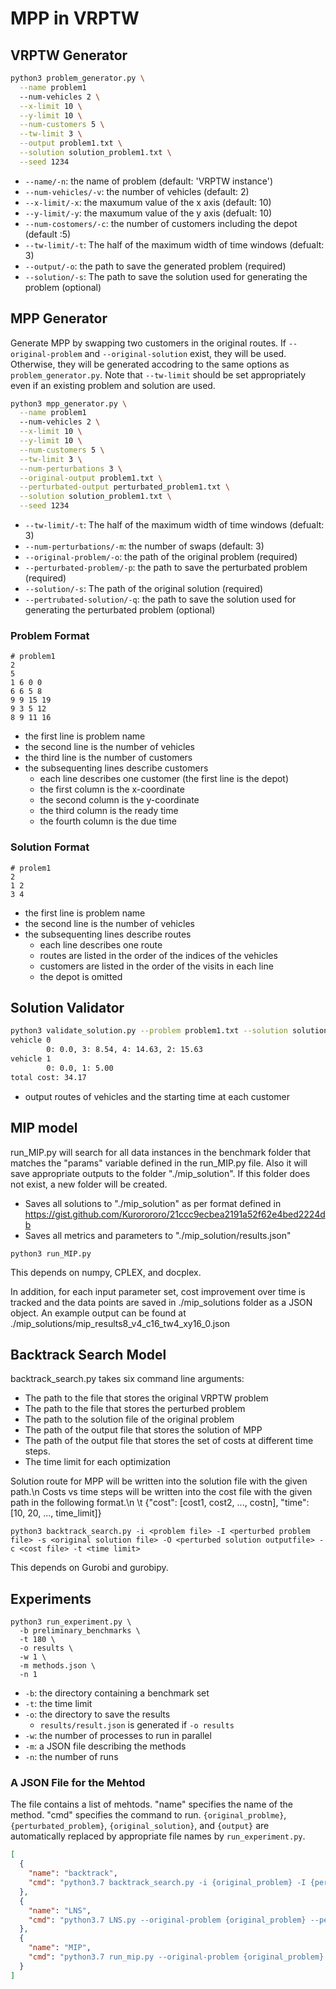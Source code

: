 # MPP in VRPTW

## VRPTW Generator

```bash
python3 problem_generator.py \
  --name problem1
  --num-vehicles 2 \
  --x-limit 10 \
  --y-limit 10 \
  --num-customers 5 \
  --tw-limit 3 \
  --output problem1.txt \
  --solution solution_problem1.txt \
  --seed 1234
```

- `--name/-n`: the name of problem (default: 'VRPTW instance')
- `--num-vehicles/-v`: the number of vehicles (default: 2)
- `--x-limit/-x`: the maxumum value of the x axis (default: 10)
- `--y-limit/-y`: the maxumum value of the y axis (defualt: 10)
- `--num-costomers/-c`: the number of customers including the depot (default :5)
- `--tw-limit/-t`:  The half of the maximum width of time windows (defualt: 3)
- `--output/-o`: the path to save the generated problem (required)
- `--solution/-s`: The path to save the solution used for generating the problem (optional)

## MPP Generator
Generate MPP by swapping two customers in the original routes.
If `--original-problem` and `--original-solution` exist, they will be used.
Otherwise, they will be generated accodring to the same options as `problem_generator.py`.
Note that `--tw-limit` should be set appropriately even if an existing problem and solution are used.

```bash
python3 mpp_generator.py \
  --name problem1
  --num-vehicles 2 \
  --x-limit 10 \
  --y-limit 10 \
  --num-customers 5 \
  --tw-limit 3 \
  --num-perturbations 3 \
  --original-output problem1.txt \
  --perturbated-output perturbated_problem1.txt \
  --solution solution_problem1.txt \
  --seed 1234
```

- `--tw-limit/-t`:  The half of the maximum width of time windows (defualt: 3)
- `--num-perturbations/-m`: the number of swaps (default: 3)
- `--original-problem/-o`: the path of the original problem (required)
- `--perturbated-problem/-p`: the path to save the perturbated problem (required)
- `--solution/-s`: The path of the original solution (required)
- `--pertrubated-solution/-q`: the path to save the solution used for generating the perturbated problem (optional)

### Problem Format

```
# problem1
2
5
1 6 0 0
6 6 5 8
9 9 15 19
9 3 5 12
8 9 11 16
```
- the first line is problem name
- the second line is the number of vehicles
- the third line is the number of customers
- the subsequenting lines describe customers
  - each line describes one customer (the first line is the depot)
  - the first column is the x-coordinate
  - the second column is the y-coordinate
  - the third column is the ready time
  - the fourth column is the due time

### Solution Format

```
# prolem1
2
1 2
3 4
```
- the first line is problem name
- the second line is the number of vehicles
- the subsequenting lines describe routes
  - each line describes one route
  - routes are listed in the order of the indices of the vehicles
  - customers are listed in the order of the visits in each line
  - the depot is omitted

## Solution Validator

```bash
python3 validate_solution.py --problem problem1.txt --solution solution_problem1.txt
vehicle 0
        0: 0.0, 3: 8.54, 4: 14.63, 2: 15.63
vehicle 1
        0: 0.0, 1: 5.00
total cost: 34.17
```

- output routes of vehicles and the starting time at each customer



## MIP model

run_MIP.py will search for all data instances in the benchmark folder that matches the "params" variable defined in the run_MIP.py file. Also it will save appropriate outputs to the folder "./mip_solution". If this folder does not exist, a new folder will be created.

- Saves all solutions to "./mip_solution" as per format defined in https://gist.github.com/Kurorororo/21ccc9ecbea2191a52f62e4bed2224db
- Saves all metrics and parameters to "./mip_solution/results.json"

```python3 run_MIP.py```

This depends on numpy, CPLEX, and docplex.

In addition, for each input parameter set, cost improvement over time is tracked and the data points are saved in ./mip_solutions folder as a JSON object. An example output can be found at ./mip_solutions/mip_results8_v4_c16_tw4_xy16_0.json


## Backtrack Search Model

backtrack_search.py takes six command line arguments:

- The path to the file that stores the original VRPTW problem
- The path to the file that stores the perturbed problem
- The path to the solution file of the original problem
- The path of the output file that stores the solution of MPP
- The path of the output file that stores the set of costs at different time steps.
- The time limit for each optimization

Solution route for MPP will be written into the solution file with the given path.\n
Costs vs time steps will be written into the cost file with the given path in the following format.\n
\t  {"cost": [cost1, cost2, ..., costn], "time": [10, 20, ..., time_limit]}

```python3 backtrack_search.py -i <problem file> -I <perturbed problem file> -s <original solution file> -O <perturbed solution outputfile> -c <cost file> -t <time limit>```

This depends on Gurobi and gurobipy.

## Experiments

```
python3 run_experiment.py \
  -b preliminary_benchmarks \
  -t 180 \
  -o results \
  -w 1 \
  -m methods.json \
  -n 1
```

- `-b`: the directory containing a benchmark set
- `-t`: the time limit
- `-o`: the directory to save the results
  - `results/result.json` is generated if `-o results`
- `-w`: the number of processes to run in parallel
- `-m`: a JSON file describing the methods
- `-n`: the number of runs

### A JSON File for the Mehtod
The file contains a list of mehtods.
"name" specifies the name of the method.
"cmd" specifies the command to run.
`{original_problme}`, `{perturbated_problem}`, `{original_solution}`, and `{output}` are automatically replaced by appropriate file names by `run_experiment.py`.


```json
[
  {
    "name": "backtrack",
    "cmd": "python3.7 backtrack_search.py -i {original_problem} -I {perturbated_problem} -s {original_solution} -O {output} -c {cost}"
  },
  {
    "name": "LNS",
    "cmd": "python3.7 LNS.py --original-problem {original_problem} --perturbated-problem {perturbated_problem} --original-solution {original_solution} --perturbated-solution {perturbated_solution} --output {output} --cost {cost} --t_lim 178"
  },
  {
    "name": "MIP",
    "cmd": "python3.7 run_mip.py --original-problem {original_problem} --perturbated-problem {perturbated_problem} --original-solution {original_solution} --output {output} --cost {cost}"
  }
]
```
